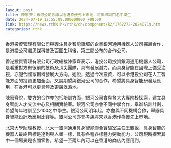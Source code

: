```yaml
---
layout: post
title: 陳家齊：銀河公司考慮以香港作優先上市地　每年培訓百名中學生
date: 2024-07-19 12:55:09.000000000 +08:00
link: https://news.rthk.hk/rthk/ch/component/k2/1762272-20240719.htm
categories: rthk
---
```


香港投資管理有限公司與專注具身智能領域的企業銀河通用機器人公司擴展合作，是港投公司繼思謀科技及百圖生科後，第三間公布的合作公司。

香港投資管理有限公司行政總裁陳家齊表示，港投公司投資銀河通用機器人公司，是看重對方有很前的技術及頂尖團隊，具有發展潛力，而具身智能在國際上備受注視，亦配合國家創科發展大方向。她說，透過今次投資，可以令港投公司在人工智能方面的投資更加全面，又說期望與銀河公司的合作，希望將具身智能研發及應用，在香港可以更具體及更廣泛落地。

陳家齊說，雙方的合作亦包括培訓方面，銀河公司會與各大大專院校探索，建立具身智能人才交流中心及相關實驗室。銀河公司亦會不同中學合作，舉辦培訓計劃，希望每年培訓至少100名中學生。銀河公司明年起，亦會與不同機構合作，舉辦具身智能設計及應用比賽等。銀河公司亦會考慮將來以香港作為優先上市地。

北京大學助理教授、北大一銀河通用具身智能聯合實驗室主任王鶴說，具身智能的機器人最終目標是達到與人類一樣，具有各種各樣體力勞動能力，公司現時探索其中一個場景是夜間零售，希望一至兩年內可以在香港的商店內應用到。
